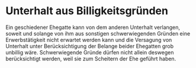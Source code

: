 # Unterhalt aus Billigkeitsgründen

Ein geschiedener Ehegatte kann von dem anderen Unterhalt verlangen, soweit und solange von ihm aus sonstigen schwerwiegenden Gründen eine Erwerbstätigkeit nicht erwartet werden kann und die Versagung von Unterhalt unter Berücksichtigung der Belange beider Ehegatten grob unbillig wäre. Schwerwiegende Gründe dürfen nicht allein deswegen berücksichtigt werden, weil sie zum Scheitern der Ehe geführt haben. 

